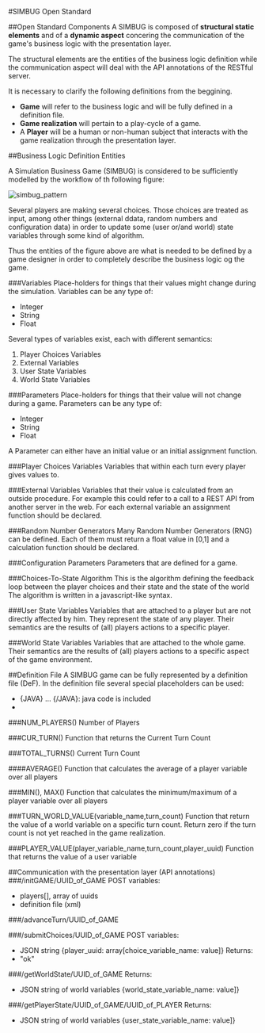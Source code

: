 #SIMBUG Open Standard

##Open Standard Components
A SIMBUG is composed of **structural static elements** and of a **dynamic aspect** concering the communication of the game's business logic with the presentation layer.

The structural elements are the entities of the business logic definition while the communication aspect will deal with the API annotations of the RESTful server.

It is necessary to clarify the following definitions from the beggining. 

* **Game** will refer to the business logic and will be fully defined in a definition file.
* **Game realization** will pertain to a play-cycle of a game. 
* A **Player** will be a human or non-human subject that interacts with the game realization through the presentation layer.


##Business Logic Definition Entities

A Simulation Business Game (SIMBUG) is considered to be sufficiently modelled by the workflow of th following figure:

![simbug_pattern](https://cloud.githubusercontent.com/assets/13544631/8996812/bfa27e74-3723-11e5-812e-8e344d365688.png)

Several players are making several choices. Those choices are treated as input, among other things (external ddata, random numbers and configuration data) in order to update some (user or/and world) state variables through some kind of algorithm.

Thus the entities of the figure above are what is needed to be defined by a game designer in order to completely describe the business logic og the game.


###Variables
Place-holders for things that their values might change during the simulation. 
Variables can be any type of:
* Integer
* String
* Float

Several types of variables exist, each with different semantics: 

1. Player Choices Variables
2. External Variables
3. User State Variables 
4. World State Variables

###Parameters
Place-holders for things that their value will not change during a game.
Parameters can be any type of:
* Integer
* String
* Float

A Parameter can either have an initial value or an initial assignment function.

###Player Choices Variables
Variables that within each turn every player gives values to. 


###External Variables
Variables that their value is calculated from an outside procedure. 
For example this could refer to a call to a REST API from another server in the web.
For each external variable an assignment function should be declared.


###Random Number Generators
Many Random Number Generators (RNG) can be defined. 
Each of them must return a float value in [0,1] and a calculation function should be declared.


###Configuration Parameters
Parameters that are defined for a game.

###Choices-To-State Algorithm
This is the algorithm defining the feedback loop between the player choices and their state and the state of the world
The algorithm is written in a javascript-like syntax.

###User State Variables 
Variables that are attached to a player but are not directly affected by him. 
They represent the state of any player.
Their semantics are the results of (all) players actions to a specific player. 

###World State Variables
Variables that are attached to the whole game.
Their semantics are the results of (all) players actions to a specific aspect of the game environment. 

##Definition File
A SIMBUG game can be fully represented by a definition file (DeF). 
In the definition file several special placeholders can be used:
* {JAVA} ... {/JAVA}: java code is included
* 
###NUM_PLAYERS()
Number of Players 

###CUR_TURN()
Function that returns the Current Turn Count 

###TOTAL_TURNS()
Current Turn Count 

####AVERAGE()
Function that calculates the average of a player variable over all players

###MIN(), MAX()
Function that calculates the minimum/maximum of a player variable over all players

###TURN_WORLD_VALUE(variable_name,turn_count)
Function that return the value of a world variable on a specific turn count. Return zero if the turn count is not yet reached in the game realization.

###PLAYER_VALUE(player_variable_name,turn_count,player_uuid)
Function that returns the value of a user variable

##Communication with the presentation layer (API annotations)
###/initGAME/UUID_of_GAME
POST variables: 
* players[], array of uuids
* definition file (xml)


###/advanceTurn/UUID_of_GAME

###/submitChoices/UUID_of_GAME
POST variables:
* JSON string {player_uuid: array[choice_variable_name: value]}
Returns:
* "ok"

###/getWorldState/UUID_of_GAME
Returns:
* JSON string of world variables {world_state_variable_name: value]}

###/getPlayerState/UUID_of_GAME/UUID_of_PLAYER
Returns:
* JSON string of world variables {user_state_variable_name: value]}
